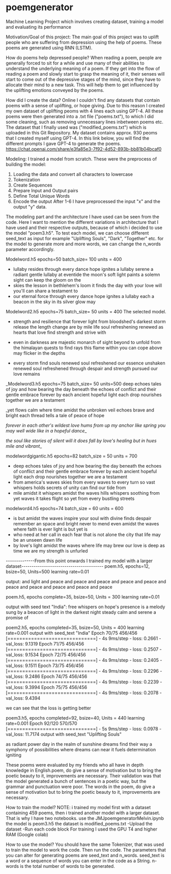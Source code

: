 # poemgenerator
Machine Learning Project which involves creating dataset, training a model and evaluating its performance


Motivation/Goal of this project:
The main goal of this project was to uplift people who are suffering from depression using the help of poems.
These poems are generated using RNN (LSTM).

How do poems help depressed people?
When reading a poem, people are generally forced to sit for a while and use many of their abilities to
understand the underlying meaning of a poem. If they get into the flow of reading a poem and slowly start to 
grasp the meaning of it, their senses will start to come out of the depressive stages of the mind, since they have to
allocate their mind to a new task. This will help them to get influenced by the uplifting emotions conveyed by the poems. 


How did I create the data?
Online I couldn't find any datasets that contain poems with a sense of uplifting, or hope giving.
Due to this reason I created my own dataset of uplifting peoms with 4 lines each using GPT-4.
All these poems were then generated into a .txt file ("poems.txt"), to which I did some cleaning, such as removing
unnecessary lines inbetween poems etc. The dataset that I finally used was ("modified_poems.txt") which is uploaded in this Git Repository.
My dataset contains approx. 930 peoms that I created myself using GPT-4.
In this link below, you will find the different prompts I gave GPT-4 to generate the poems.
https://chat.openai.com/share/e3fa85e3-7f92-4d52-893b-bb81b04bcaf0

Modeling:
I trained a model from scratch. 
These were the preprocess of building the model:
1. Loading the data and convert all characters to lowercase
2. Tokenization
3. Create Sequences
4. Prepare Input and Output pairs
5. Define Total Unique Words
6. Encode the output
After 1-6 I have preprocessed the input "x" and the output "y" data.

The modeling part and the architecture I have used can be seen from the code.
Here I want to mention the different variations in architecture that I have used and their respective outputs, because of which i decided to use
the model "poem3.h5". 
To test each model, we can choose different seed_text as input for example "Uplifting Souls", "Dark", "Together" etc.
for the model to generate more and more words, we can change the n_words parameter accordingly.

Modelword.h5 epochs=50 batch_size= 100 units = 400
- lullaby resides through every dance hope ignites a lullaby serene a radiant gentle lullaby at eventide the moon's soft light paints a solemn sight can keep the gloom on the
- skies the lesson in bethlehem's loom it finds the day with your love will you'll can share a testament to
- our eternal force through every dance hope ignites a lullaby each a beacon in the sky in its silver glow may


Modelword2.h5 epochs=75 batch_size= 50 units = 400 The selected model.
- strength and resilience that forever light from bloodshed's darkest storm release the length change are by mile life soul refreshening renewed as hearts that love find     strength and strive with

- even in darkness are majestic monarch of sight beyond to unfold from the himalayan quests to find rays this flame within you can cope above may flicker in the depths

- every storm find souls renewed soul refreshened our essence unshaken renewed soul refreshened through despair and strength pursued our love remains

_Modelword3.h5 epochs=75 batch_size= 50 units=500
deep echoes tales of joy and how bearing the day beneath the echoes of conflict and their gentle embrace forever by each ancient hopeful light each drop nourishes together we are a testament

_yet flows calm where time amidst the unbroken veil echoes brave and bright each thread tells a tale of peace of hope

_forever in each other's wildest love hums from up my anchor like spring you may well wide like in a hopeful dance__

_the soul like stories of silent will it does fall by love's healing but in hues mile and vibrant__


modelwordgigantic.h5 epochs=82 batch_size = 50 units = 700
- deep echoes tales of joy and how bearing the day beneath the echoes of conflict and their gentle embrace forever by each ancient hopeful light each drop nourishes          together we are a testament
- from america's waves skies from every waves to every turn so vast whispers holds secrets of unity can find our tide from
- mile amidst it whispers amidst the waves hills whispers soothing from yet waves it takes flight so yet from every bustling streets

modelword4.h5 epochs=74 batch_size = 60 units = 600
- is but amidst the waves inspire your soul with divine finds despair remember an space and bright never to mend even amidst the waves where faith is ever light is but yet   is
- who need at her call in each fear that is not alone the city that life may be an unseen dawn life
- by love's light amidst the waves where life may brew our love is deep as time we are my strength is unfurled

--------------From this point onwards I trained my model with a larger dataset----------------------------------------
poem.h5, epochs=12, bsize=50, Units=500
learning rate=0.01

output:
and light and peace and
peace and peace and peace
and peace and peace and
peace and peace and peace
and peace

poem.h5, epochs complete=35, bsize=50, Units = 300 learning rate=0.01

output with seed text "India":
free whispers on hope's presence
is a melody sung by
a beacon of light in
the darkest night steady calm
and serene a promise of

poem2.h5, epochs completed=35, bsize=50, Units = 400 learning rate=0.001
output with seed_text "India"
Epoch 70/75
456/456 [==============================] - 4s 9ms/step - loss: 0.2661 - val_loss: 9.1319
Epoch 71/75
456/456 [==============================] - 4s 9ms/step - loss: 0.2507 - val_loss: 9.1534
Epoch 72/75
456/456 [==============================] - 4s 9ms/step - loss: 0.2405 - val_loss: 9.1511
Epoch 73/75
456/456 [==============================] - 4s 9ms/step - loss: 0.2296 - val_loss: 9.2486
Epoch 74/75
456/456 [==============================] - 4s 9ms/step - loss: 0.2239 - val_loss: 9.3994
Epoch 75/75
456/456 [==============================] - 4s 9ms/step - loss: 0.2078 - val_loss: 9.4394

we can see that the loss is getting better

poem3.h5, epochs completed=92, bsize=40, Units = 440 learning rate=0.001
Epoch 92/120
570/570 [==============================] - 5s 9ms/step - loss: 0.0978 - val_loss: 11.7174
output with seed_text "Uplifting Souls"

as radiant power day in
the realm of sunshine dreams
find their way a symphony
of possibilities where dreams can
near it fuels determination igniting

These poems were evaluated by my friends who all have in depth knowledge in English.poem, do give a sense of motivation but to bring the poetic beauty to it, improvements are necessary.
Their validation was that the model generated a bunch of sentences in a poetic way, but the grammar 
and punctuation were poor. The words in the poem, do give a sense of motivation but to bring the poetic beauty to it, improvements are necessary.


How to train the model?
NOTE: i trained my model first with a dataset containing 459 poems, then i trained another model with a larger dataset.
That is why I have two notebooks.
use the JMJpoemgeneratorMelvin.ipynb 
the model is peom3.h5
the dataset is modified_poems.txt
-Upload the dataset
-Run each code block
For training I used the GPU T4 and higher RAM (Google colab)

How to use the model?
You should have the same Tokenizer, that was used to train the model to work the code.
Then run the code.
The parameters that you can alter for generating poems are seed_text and n_words.
seed_text is a word or a sequence of words you can enter in the code as a String.
n-words is the total number of words to be generated.

